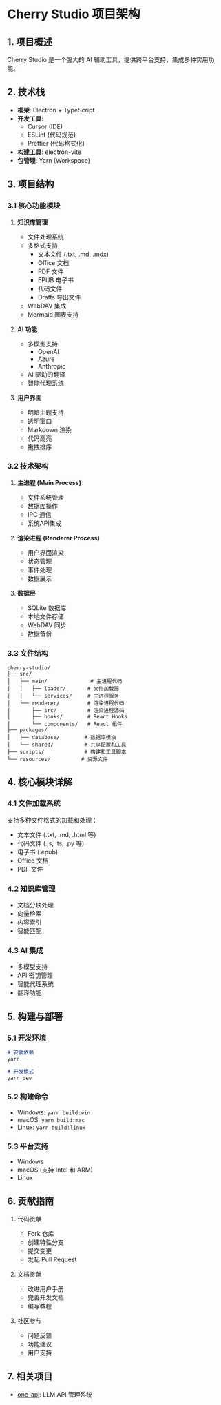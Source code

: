 # Cherry Studio 项目架构

## 1. 项目概述

Cherry Studio 是一个强大的 AI 辅助工具，提供跨平台支持，集成多种实用功能。

## 2. 技术栈

- **框架**: Electron + TypeScript
- **开发工具**: 
  - Cursor (IDE)
  - ESLint (代码规范)
  - Prettier (代码格式化)
- **构建工具**: electron-vite
- **包管理**: Yarn (Workspace)

## 3. 项目结构

### 3.1 核心功能模块

1. **知识库管理**
   - 文件处理系统
   - 多格式支持
     - 文本文件 (.txt, .md, .mdx)
     - Office 文档
     - PDF 文件
     - EPUB 电子书
     - 代码文件
     - Drafts 导出文件
   - WebDAV 集成
   - Mermaid 图表支持

2. **AI 功能**
   - 多模型支持
     - OpenAI
     - Azure
     - Anthropic
   - AI 驱动的翻译
   - 智能代理系统

3. **用户界面**
   - 明暗主题支持
   - 透明窗口
   - Markdown 渲染
   - 代码高亮
   - 拖拽排序

### 3.2 技术架构

1. **主进程 (Main Process)**
   - 文件系统管理
   - 数据库操作
   - IPC 通信
   - 系统API集成

2. **渲染进程 (Renderer Process)**
   - 用户界面渲染
   - 状态管理
   - 事件处理
   - 数据展示

3. **数据层**
   - SQLite 数据库
   - 本地文件存储
   - WebDAV 同步
   - 数据备份

### 3.3 文件结构

```
cherry-studio/
├── src/
│   ├── main/              # 主进程代码
│   │   ├── loader/       # 文件加载器
│   │   └── services/     # 主进程服务
│   └── renderer/         # 渲染进程代码
│       ├── src/          # 渲染进程源码
│       ├── hooks/        # React Hooks
│       └── components/   # React 组件
├── packages/
│   ├── database/        # 数据库模块
│   └── shared/          # 共享配置和工具
├── scripts/             # 构建和工具脚本
└── resources/          # 资源文件
```

## 4. 核心模块详解

### 4.1 文件加载系统

支持多种文件格式的加载和处理：
- 文本文件 (.txt, .md, .html 等)
- 代码文件 (.js, .ts, .py 等)
- 电子书 (.epub)
- Office 文档
- PDF 文件

### 4.2 知识库管理

- 文档分块处理
- 向量检索
- 内容索引
- 智能匹配

### 4.3 AI 集成

- 多模型支持
- API 密钥管理
- 智能代理系统
- 翻译功能

## 5. 构建与部署

### 5.1 开发环境

```bash:know/项目架构.md
# 安装依赖
yarn

# 开发模式
yarn dev
```

### 5.2 构建命令

- Windows: `yarn build:win`
- macOS: `yarn build:mac`
- Linux: `yarn build:linux`

### 5.3 平台支持

- Windows
- macOS (支持 Intel 和 ARM)
- Linux

## 6. 贡献指南

1. 代码贡献
   - Fork 仓库
   - 创建特性分支
   - 提交变更
   - 发起 Pull Request

2. 文档贡献
   - 改进用户手册
   - 完善开发文档
   - 编写教程

3. 社区参与
   - 问题反馈
   - 功能建议
   - 用户支持

## 7. 相关项目

- [one-api](https://github.com/songquanpeng/one-api): LLM API 管理系统